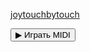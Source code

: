 
<a href="https://yantar78.github.io/midi-host/joytouchbytouch_Joy.mid" download>joytouchbytouch</a>
<html lang="ru">
<head>
  <meta charset="UTF-8">
  <title>Проигрыватель MIDI</title>
  <script src="https://yantar78.github.io/midi-host/joytouchbytouch_Joy.mid"></script>
</head>
<body>
 
  <button onclick="playMIDI()">▶ Играть MIDI</button>

  <script>
    function playMIDI() {
      MIDI.loadPlugin({
        soundfontUrl: "./soundfont/",
        instrument: "acoustic_grand_piano",
        onsuccess: function() {
          MIDI.Player.loadFile("track1.mid", MIDI.Player.start);
        }
      });
    }
  </script>
</body>
</html>
